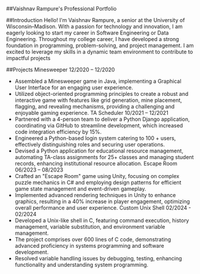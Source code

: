 ##Vaishnav Rampure's Professional Portfolio


##Introduction
Hello! I'm Vaishnav Rampure, a senior at the University of Wisconsin–Madison. With a passion for technology and innovation, I am eagerly looking to start my career in Software Engineering or Data Engineering. Throughout my college career, I have developed a strong foundation in programming, problem-solving, and project management. I am excited to leverage my skills in a dynamic team environment to contribute to impactful projects

##Projects
Minesweeper 12/2020 – 12/2020
-  Assembled a Minesweeper game in Java, implementing a Graphical User Interface for an engaging user experience.
- Utilized object-oriented programming principles to create a robust and interactive game with features like grid
generation, mine placement, flagging, and revealing mechanisms, providing a challenging and enjoyable gaming
experience.
TA Scheduler 10/2021 – 12/2021
- Partnered with a 4-person team to deliver a Python Django application, coordinating via GitHub to streamline
development, which increased code integration efficiency by 15%.
- Engineered a Python-based login system catering to 100 + users, effectively distinguishing roles and securing user
operations.
- Devised a Python application for educational resource management, automating TA-class assignments for 25+ classes
and managing student records, enhancing institutional resource allocation.
Escape Room 06/2023 – 08/2023
- Crafted an "Escape Room" game using Unity, focusing on complex puzzle mechanics in C# and employing design
patterns for efficient game state management and event-driven gameplay.
- Implemented advanced rendering techniques in Unity to enhance graphics, resulting in a 40% increase in player
engagement, optimizing overall performance and user experience.
Custom Unix Shell 02/2024 - 02/2024
- Developed a Unix-like shell in C, featuring command execution, history management, variable substitution, and
environment variable management.
- The project comprises over 600 lines of C code, demonstrating advanced proficiency in systems programming and
software development.
- Resolved variable handling issues by debugging, testing, enhancing functionality and understanding system
programming.
